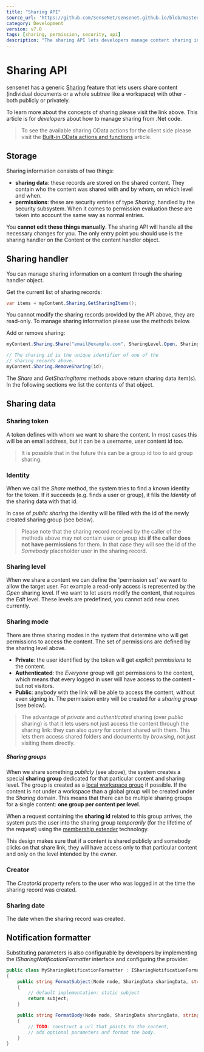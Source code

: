 ```yaml
---
title: "Sharing API"
source_url: 'https://github.com/SenseNet/sensenet.github.io/blob/master/_docs/sharing-api.md'
category: Development
version: v7.0
tags: [sharing, permission, security, api]
description: "The sharing API lets developers manage content sharing information. It handles all necessary permission settings under the hood."
---
```


# Sharing API
sensenet has a generic [Sharing](/sharing) feature that lets users share content (individual documents or a whole subtree like a workspace) with other - both publicly or privately.

To learn more about the concepts of sharing please visit the link above. This article is for *developers* about how to manage sharing from .Net code.

> To see the available sharing OData actions for the client side please visit the [Built-in OData actions and functions](/built-in-odata-actions-and-functions) article.

## Storage
Sharing information consists of two things:

- **sharing data**: these records are stored on the shared content. They contain who the content was shared with and by whom, on which level and when.
- **permissions**: these are security entries of type *Sharing*, handled by the security subsystem. When it comes to permission evaluation these are taken into account the same way as normal entries.

You **cannot edit these things manually**. The sharing API will handle all the necessary changes for you. The only entry point you should use is the sharing handler on the Content or the content handler object.

## Sharing handler
You can manage sharing information on a content through the sharing handler object.

Get the current list of sharing records:

```csharp
var items = myContent.Sharing.GetSharingItems();
```

You cannot modify the sharing records provided by the API above, they are read-only. To manage sharing information please use the methods below.

Add or remove sharing:

```csharp
myContent.Sharing.Share("email@example.com", SharingLevel.Open, SharingMode.Private);

// The sharing id is the unique identifier of one of the 
// sharing records above.
myContent.Sharing.RemoveSharing(id);
```

The *Share* and *GetSharingItems* methods above return sharing data item(s). In the following sections we list the contents of that object.

## Sharing data
### Sharing token
A token defines with whom we want to share the content. In most cases this will be an email address, but it can be a username, user content id too.

> It is possible that in the future this can be a group id too to aid group sharing.

### Identity
When we call the *Share* method, the system tries to find a known identity for the token. If it succeeds (e.g. finds a user or group), it fills the *Identity* of the sharing data with that id.

In case of *public sharing* the identity will be filled with the id of the newly created sharing group (see below).

> Please note that the sharing record received by the caller of the methods above may not contain user or group ids **if the caller does not have permissions** for them. In that case they will see the id of the *Somebody* placeholder user in the sharing record.

### Sharing level
When we share a content we can define the 'permission set' we want to allow the target user. For example a read-only access is represented by the *Open* sharing level. If we want to let users modify the content, that requires the *Edit* level. These levels are predefined, you cannot add new ones currently.

### Sharing mode
There are three sharing modes in the system that determine who will get permissions to access the content. The set of permissions are defined by the sharing level above.

* **Private**: the user identified by the token will get *explicit permissions* to the content.
* **Authenticated**: the *Everyone* group will get permissions to the content, which means that every logged in user will have access to the content - but not visitors.
* **Public**: anybody with the link will be able to access the content, without even signing in. The permission entry will be created for a *sharing group* (see below).

> The advantage of *private* and *authenticated* sharing (over *public* sharing) is that it lets users not just access the content through the sharing link: they can also *query* for content shared with them. This lets them access shared folders and documents by *browsing*, not just visiting them directly.

##### Sharing groups 
When we share something *publicly* (see above), the system creates a special **sharing group** dedicated for that particular content and sharing level. The group is created as a [local workspace group](workspace-local-groups) if possible. If the content is not under a workspace than a global group will be created under the *Sharing* domain. This means that there can be multiple sharing groups for a single content: **one group per content per level**.

When a request containing the **sharing id** related to this group arrives, the system puts the user into the sharing group *temporarily* (for the lifetime of the request) using the [membership extender](permission-api) technology.

This design makes sure that if a content is shared publicly and somebody clicks on that share link, they will have access only to that particular content and only on the level intended by the owner.

### Creator
The *CreatorId* property refers to the user who was logged in at the time the sharing record was created.

### Sharing date
The date when the sharing record was created.

## Notification formatter
Substituting parameters is also configurable by developers by implementing the _ISharingNotificationFormatter_ interface and configuring the provider.

```csharp
public class MySharingNotificationFormatter : ISharingNotificationFormatter
{
    public string FormatSubject(Node node, SharingData sharingData, string subject)
    {
        // default implementation: static subject
        return subject;
    }

    public string FormatBody(Node node, SharingData sharingData, string siteUrl, string body)
    {
        // TODO: construct a url that points to the content,
		// add optional parameters and format the body.
    }
}
```
